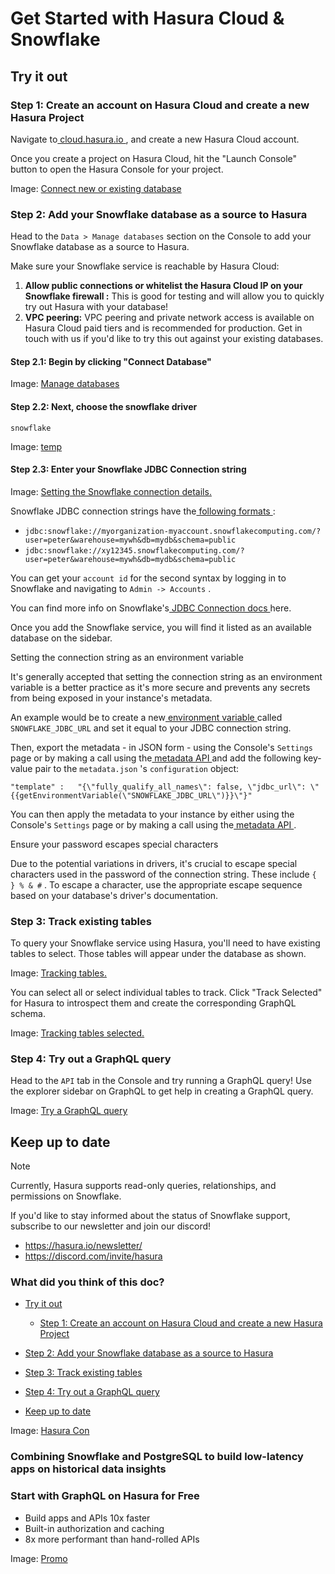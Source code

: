 # Get Started with Hasura Cloud & Snowflake

## Try it out​

### Step 1: Create an account on Hasura Cloud and create a new Hasura Project​

Navigate to[ cloud.hasura.io ](https://cloud.hasura.io/signup/?pg=docs&plcmt=body&cta=navigate-to-cloud-hasura-io&tech=default&skip_onboarding=true),
and create a new Hasura Cloud account.

Once you create a project on Hasura Cloud, hit the "Launch Console" button to open the Hasura Console for your project.

Image: [ Connect new or existing database ](https://hasura.io/docs/assets/images/create-project-8451135f7ff89b8f6e8fb3d29fd01ade.png)

### Step 2: Add your Snowflake database as a source to Hasura​

Head to the `Data > Manage databases` section on the Console to add your Snowflake database as a source to Hasura.

Make sure your Snowflake service is reachable by Hasura Cloud:

1. **Allow public connections or
 whitelist the Hasura Cloud IP  on your
 Snowflake firewall :** This is good for testing and
will allow you to quickly try out Hasura with your database!
2. **VPC peering:** VPC peering and private network access is available on Hasura Cloud paid tiers and is recommended
for production. Get in touch with us if you'd like to try this out against your existing databases.


#### Step 2.1: Begin by clicking "Connect Database"​

Image: [ Manage databases ](https://hasura.io/docs/assets/images/manage-databases-860d2d8b7b38f56493896034460892f4.png)

#### Step 2.2: Next, choose the snowflake driver​

`snowflake`

Image: [ temp ](https://hasura.io/docs/assets/images/choose-snowflake-af9ba058f9967f937ea77275e86e9a05.png)

#### Step 2.3: Enter your Snowflake JDBC Connection string​

Image: [ Setting the Snowflake connection details. ](https://hasura.io/docs/assets/images/database-config-ed2cd6543825a6423d783cff7a8c22dd.png)

Snowflake JDBC connection strings have the[ following formats ](https://docs.snowflake.com/en/user-guide/jdbc-configure.html#examples):

- `jdbc:snowflake://myorganization-myaccount.snowflakecomputing.com/?user=peter&warehouse=mywh&db=mydb&schema=public`
- `jdbc:snowflake://xy12345.snowflakecomputing.com/?user=peter&warehouse=mywh&db=mydb&schema=public`


You can get your `account id` for the second syntax by logging in to Snowflake and navigating to `Admin -> Accounts` .

You can find more info on Snowflake's[ JDBC Connection docs ](https://docs.snowflake.com/en/user-guide/jdbc-configure.html#jdbc-driver-connection-string)here.

Once you add the Snowflake service, you will find it listed as an available database on the sidebar.

Setting the connection string as an environment variable

It's generally accepted that setting the connection string as an environment variable is a better practice as it's more
secure and prevents any secrets from being exposed in your instance's metadata.

An example would be to create a new[ environment variable ](https://hasura.io/docs/latest/deployment/graphql-engine-flags/index/#using-environment-variables)called `SNOWFLAKE_JDBC_URL` and set it equal to your JDBC connection string.

Then, export the metadata - in JSON form - using the Console's `Settings` page or by making a call using the[ metadata API ](https://hasura.io/docs/latest/api-reference/metadata-api/manage-metadata/#metadata-export-metadata)and add the following key-value
pair to the `metadata.json` 's `configuration` object:

`"template" :   "{\"fully_qualify_all_names\": false, \"jdbc_url\": \"{{getEnvironmentVariable(\"SNOWFLAKE_JDBC_URL\")}}\"}"`

You can then apply the metadata to your instance by either using the Console's `Settings` page or by making a call using
the[ metadata API ](https://hasura.io/docs/latest/api-reference/metadata-api/manage-metadata/#metadata-apply-metadata).

Ensure your password escapes special characters

Due to the potential variations in drivers, it's crucial to escape special characters used in the password of the
connection string. These include `{ } % & #` . To escape a character, use the appropriate escape sequence based on your
database's driver's documentation.

### Step 3: Track existing tables​

To query your Snowflake service using Hasura, you'll need to have existing tables to select. Those tables will appear
under the database as shown.

Image: [ Tracking tables. ](https://hasura.io/docs/assets/images/track-tables-1-138adbcb36c1d3de36ee3ccda3de577d.png)

You can select all or select individual tables to track. Click "Track Selected" for Hasura to introspect them and create
the corresponding GraphQL schema.

Image: [ Tracking tables selected. ](https://hasura.io/docs/assets/images/track-tables-2-5fdda57c36b69b37bdaef100808d12a0.png)

### Step 4: Try out a GraphQL query​

Head to the `API` tab in the Console and try running a GraphQL query! Use the explorer sidebar on GraphQL to get help in
creating a GraphQL query.

Image: [ Try a GraphQL query ](https://hasura.io/docs/assets/images/query-5b76e7318d7a02e3e8d514d789741c5c.png)

## Keep up to date​

Note

Currently, Hasura supports read-only queries, relationships, and permissions on Snowflake.

If you'd like to stay informed about the status of Snowflake support, subscribe to our newsletter and join our discord!

- [ https://hasura.io/newsletter/ ](https://hasura.io/newsletter/)
- [ https://discord.com/invite/hasura ](https://discord.com/invite/hasura)


### What did you think of this doc?

- [ Try it out ](https://hasura.io/docs/latest/databases/snowflake/getting-started/cloud/#try-it-out)
    - [ Step 1: Create an account on Hasura Cloud and create a new Hasura Project ](https://hasura.io/docs/latest/databases/snowflake/getting-started/cloud/#step-1-create-an-account-on-hasura-cloud-and-create-a-new-hasura-project)

- [ Step 2: Add your Snowflake database as a source to Hasura ](https://hasura.io/docs/latest/databases/snowflake/getting-started/cloud/#step-2-add-your-snowflake-database-as-a-source-to-hasura)

- [ Step 3: Track existing tables ](https://hasura.io/docs/latest/databases/snowflake/getting-started/cloud/#step-3-track-existing-tables)

- [ Step 4: Try out a GraphQL query ](https://hasura.io/docs/latest/databases/snowflake/getting-started/cloud/#step-4-try-out-a-graphql-query)
- [ Keep up to date ](https://hasura.io/docs/latest/databases/snowflake/getting-started/cloud/#keep-up-to-date)


Image: [ Hasura Con ](https://res.cloudinary.com/dh8fp23nd/image/upload/v1677756408/main-web/Group_11455_1_ziz1fz.png)

### Combining Snowflake and PostgreSQL to build low-latency apps on historical data insights

### Start with GraphQL on Hasura for Free

- Build apps and APIs 10x faster
- Built-in authorization and caching
- 8x more performant than hand-rolled APIs


Image: [ Promo ](https://hasura.io/docs/assets/images/hasura-free-ff60e409244e0ea12b5a3045d1a9096b.png)